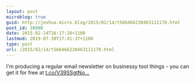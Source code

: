 ```yaml
---
layout: post
microblog: true
guid: http://joshua.micro.blog/2015/02/14/t566466230463111170.html
post_id: 38900
date: 2015-02-14T16:17:28+1100
lastmod: 2019-07-30T17:41:37+1100
type: post
url: /2015/02/14/t566466230463111170.html
---
```

I'm producing a regular email newsletter on businessy tool things - you can get it for free at [t.co/V39SSgtNo...](http://t.co/V39SSgtNoP)
